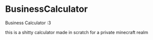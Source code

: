 # BusinessCalculator
Business Calculator :3

this is a shitty calculator made in scratch for a private minecraft realm
